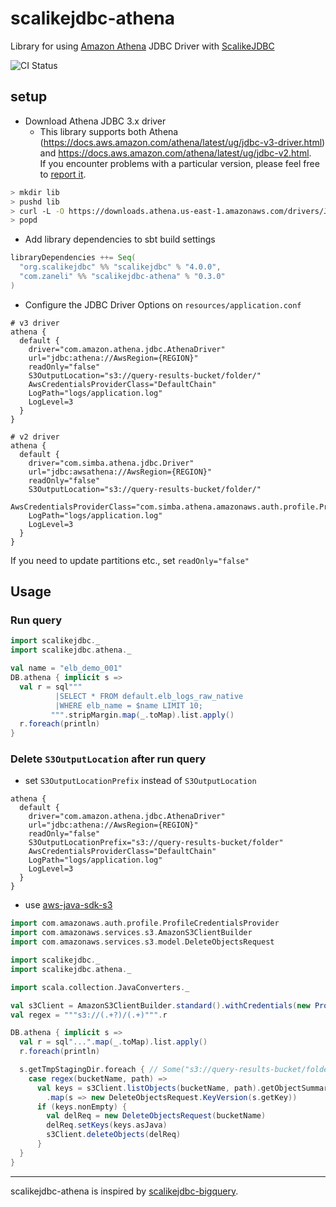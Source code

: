 # scalikejdbc-athena

Library for using [Amazon Athena](https://aws.amazon.com/athena/) JDBC Driver with [ScalikeJDBC](http://scalikejdbc.org/)

![CI Status](https://github.com/zaneli/scalikejdbc-athena/actions/workflows/ci.yml/badge.svg)

## setup

- Download Athena JDBC 3.x driver
  - This library supports both Athena (https://docs.aws.amazon.com/athena/latest/ug/jdbc-v3-driver.html) and https://docs.aws.amazon.com/athena/latest/ug/jdbc-v2.html.  
    If you encounter problems with a particular version, please feel free to [report it](https://github.com/zaneli/scalikejdbc-athena/issues).
```sh
> mkdir lib
> pushd lib
> curl -L -O https://downloads.athena.us-east-1.amazonaws.com/drivers/JDBC/3.5.1/athena-jdbc-3.5.1-with-dependencies.jar
> popd
```

- Add library dependencies to sbt build settings
```scala
libraryDependencies ++= Seq(
  "org.scalikejdbc" %% "scalikejdbc" % "4.0.0",
  "com.zaneli" %% "scalikejdbc-athena" % "0.3.0"
)
```

- Configure the JDBC Driver Options on `resources/application.conf`

```
# v3 driver
athena {
  default {
    driver="com.amazon.athena.jdbc.AthenaDriver"
    url="jdbc:athena://AwsRegion={REGION}"
    readOnly="false"
    S3OutputLocation="s3://query-results-bucket/folder/"
    AwsCredentialsProviderClass="DefaultChain"
    LogPath="logs/application.log"
    LogLevel=3
  }
}

# v2 driver
athena {
  default {
    driver="com.simba.athena.jdbc.Driver"
    url="jdbc:awsathena://AwsRegion={REGION}"
    readOnly="false"
    S3OutputLocation="s3://query-results-bucket/folder/"
    AwsCredentialsProviderClass="com.simba.athena.amazonaws.auth.profile.ProfileCredentialsProvider"
    LogPath="logs/application.log"
    LogLevel=3
  }
}
```

If you need to update partitions etc., set `readOnly="false"`

## Usage

### Run query

```scala
import scalikejdbc._
import scalikejdbc.athena._

val name = "elb_demo_001"
DB.athena { implicit s =>
  val r = sql"""
          |SELECT * FROM default.elb_logs_raw_native
          |WHERE elb_name = $name LIMIT 10;
         """.stripMargin.map(_.toMap).list.apply()
  r.foreach(println)
}
```

### Delete `S3OutputLocation` after run query

* set `S3OutputLocationPrefix` instead of `S3OutputLocation`
```
athena {
  default {
    driver="com.amazon.athena.jdbc.AthenaDriver"
    url="jdbc:athena://AwsRegion={REGION}"
    readOnly="false"
    S3OutputLocationPrefix="s3://query-results-bucket/folder"
    AwsCredentialsProviderClass="DefaultChain"
    LogPath="logs/application.log"
    LogLevel=3
  }
}
```

* use [aws-java-sdk-s3](https://docs.aws.amazon.com/AmazonS3/latest/dev/DeletingMultipleObjectsUsingJava.html)

```scala
import com.amazonaws.auth.profile.ProfileCredentialsProvider
import com.amazonaws.services.s3.AmazonS3ClientBuilder
import com.amazonaws.services.s3.model.DeleteObjectsRequest

import scalikejdbc._
import scalikejdbc.athena._

import scala.collection.JavaConverters._

val s3Client = AmazonS3ClientBuilder.standard().withCredentials(new ProfileCredentialsProvider()).build()
val regex = """s3://(.+?)/(.+)""".r

DB.athena { implicit s =>
  val r = sql"...".map(_.toMap).list.apply()
  r.foreach(println)

  s.getTmpStagingDir.foreach { // Some("s3://query-results-bucket/folder/${java.util.UUID.randomUUID}")
    case regex(bucketName, path) =>
      val keys = s3Client.listObjects(bucketName, path).getObjectSummaries.asScala
        .map(s => new DeleteObjectsRequest.KeyVersion(s.getKey))
      if (keys.nonEmpty) {
        val delReq = new DeleteObjectsRequest(bucketName)
        delReq.setKeys(keys.asJava)
        s3Client.deleteObjects(delReq)
      }
  }
}
```

---

scalikejdbc-athena is inspired by [scalikejdbc-bigquery](https://github.com/ocadaruma/scalikejdbc-bigquery).
